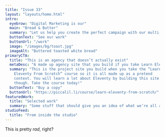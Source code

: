 ```yaml
---
title: "Issue 33"
layout: "layouts/home.html"
intro:
  eyebrow: "Digital Marketing is our"
  main: "Bread & Butter"
  summary: "Let us help you create the perfect campaign with our multi-faceted team of talented creatives."
  buttonText: "See our work"
  buttonUrl: "/work"
  image: "/images/bg/toast.jpg"
  imageAlt: "Buttered toasted white bread"
primaryCTA:
  title: "This is an agency that doesn’t actually exist"
  metaDesc: "A made up agency site that you build if you take Learn Eleventy From Scratch, by Piccalilli"
  summary: "This is the project site you build when you take the “Learn
    Eleventy From Scratch” course so it is all made up as a pretend
    context. You will learn a lot about Eleventy by building this site
    though. Take the course today!"
  buttonText: "Buy a copy"
  buttonUrl: "https://piccalil.li/course/learn-eleventy-from-scratch/"
featuredWork:
  title: "Selected work"
  summary: "Some stuff that should give you an idea of what we’re all about."
studioFeed:
  title: "From inside the studio"
---
```


This is pretty _rad_, right?
